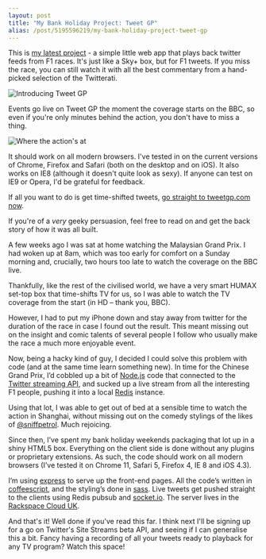 ```yaml
---
layout: post
title: "My Bank Holiday Project: Tweet GP"
alias: /post/5195596219/my-bank-holiday-project-tweet-gp
---
```

This is [my latest project][1] - a simple little web app that plays back
twitter feeds from F1 races.  It's just like a Sky+ box, but for F1 tweets.  If
you miss the race, you can still watch it with all the best commentary from a
hand-picked selection of the Twitterati.

![Introducing Tweet GP](http://media.tumblr.com/tumblr_lkolvtnmOH1qb5o7n.png)

Events go live on Tweet GP the moment the coverage starts on the BBC, so even
if you're only minutes behind the action, you don't have to miss a thing.

![Where the action's at](http://media.tumblr.com/tumblr_lkolzp56Sy1qb5o7n.png)

It should work on all modern browsers.  I've tested in on the current versions
of Chrome, Firefox and Safari (both on the desktop and on iOS).  It also works
on IE8 (although it doesn't quite look as sexy).  If anyone can test on IE9 or
Opera, I'd be grateful for feedback.

If all you want to do is get time-shifted tweets,
[go straight to tweetgp.com now][1].

If you're of a *very* geeky persuasion, feel free to read on and get the back
story of how it was all built.

A few weeks ago I was sat at home watching the Malaysian Grand Prix.  I had
woken up at 8am, which was too early for comfort on a Sunday morning and,
crucially, two hours too late to watch the coverage on the BBC live.

Thankfully, like the rest of the civilised world, we have a very smart HUMAX
set-top box that time-shifts TV for us, so I was able to watch the TV coverage
from the start (in HD – thank you, BBC).

However, I had to put my iPhone down and stay away from twitter for the
duration of the race in case I found out the result.  This meant missing out on
the insight and comic talents of several people I follow who usually make the
race a much more enjoyable event.

Now, being a hacky kind of guy, I decided I could solve this problem with code
(and at the same time learn something new).  In time for the Chinese Grand
Prix, I’d cobbled up a bit of [Node.js][2] code that connected to the 
[Twitter streaming API][3], and sucked up a live stream from all the
interesting F1 people, pushing it into a local [Redis][4] instance.

Using that lot, I was able to get out of bed at a sensible time to watch the
action in Shanghai, without missing out on the comedy stylings of the likes of
[@sniffpetrol][4].  Much rejoicing.

Since then, I’ve spent my bank holiday weekends packaging that lot up in a
shiny HTML5 box.  Everything on the client side is done without any plugins or
proprietary extensions.  As such, the code should work on all modern browsers
(I’ve tested it on Chrome 11, Safari 5, Firefox 4, IE 8 and iOS 4.3).

I’m using [express][6] to serve up the front-end pages.  All the code’s written
in [coffeescript][7], and the styling’s done in [sass][8]. Live tweets get
pushed straight to the clients using Redis pubsub and [socket.io][9].  The
server lives in the [Rackspace Cloud UK][10].

And that's it! Well done if you've read this far. I think next I'll be signing
up for a go on Twitter's Site Streams beta API, and seeing if I can generalise
this a bit.  Fancy having a recording of all your tweets ready to playback for
any TV program?  Watch this space!

[1]: http://tweetgp.com
[2]: http://nodejs.org
[3]: http://dev.twitter.com/pages/streaming_api
[4]: http://redis.io
[5]: http://twitter.com/sniffpetrol
[6]: http://expressjs.com
[7]: http://jashkenas.github.com/coffee-script/
[8]: https://github.com/visionmedia/sass.js
[9]: http://socket.io
[10]: http://www.rackspacecloud.co.uk
